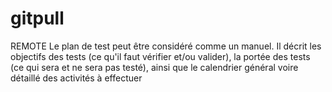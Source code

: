 # gitpull
REMOTE
Le plan de test peut être considéré comme un manuel. Il décrit les
objectifs des tests (ce qu'il faut vérifier et/ou valider), la portée des
tests (ce qui sera et ne sera pas testé), ainsi que le calendrier général
voire détaillé des activités à effectuer
